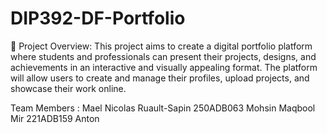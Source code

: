 # DIP392-DF-Portfolio
📌 Project Overview: This project aims to create a digital portfolio platform where students and professionals can present their projects, designs, and achievements in an interactive and visually appealing format. The platform will allow users to create and manage their profiles, upload projects, and showcase their work online.

Team Members :
Mael Nicolas Ruault-Sapin 250ADB063
Mohsin Maqbool Mir 221ADB159
Anton
